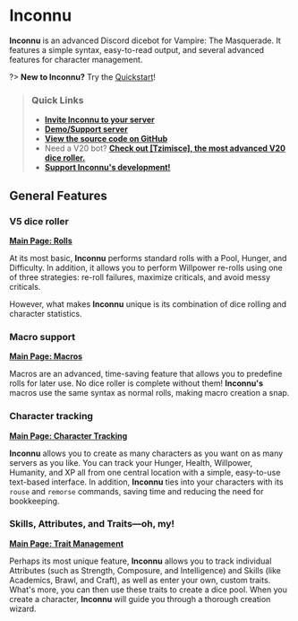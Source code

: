 # Inconnu

**Inconnu** is an advanced Discord dicebot for Vampire: The Masquerade. It features a simple syntax, easy-to-read output, and several advanced features for character management.

?> **New to Inconnu?** Try the [Quickstart](quickstart.md)!

> ### Quick Links
> * **[Invite Inconnu to your server](https://discord.com/api/oauth2/authorize?client_id=882409882119196704&permissions=2147747840&scope=bot%20applications.commands
)**
> * **[Demo/Support server](https://discord.gg/QHnCdSPeEE)**
> * **[View the source code on GitHub](https://github.com/tiltowait/inconnu)**
> * Need a V20 bot? **[Check out \[Tzimisce\], the most advanced V20 dice roller.](https://www.storyteller-bot.com)**
> * **[Support Inconnu's development!](https://www.patreon.com/tiltowait)**


## General Features

### V5 dice roller

**[Main Page: Rolls](rolls.md)**

At its most basic, **Inconnu** performs standard rolls with a Pool, Hunger, and Difficulty. In addition, it allows you to perform Willpower re-rolls using one of three strategies: re-roll failures, maximize criticals, and avoid messy criticals.

However, what makes **Inconnu** unique is its combination of dice rolling and character statistics.

### Macro support

**[Main Page: Macros](macros.md)**

Macros are an advanced, time-saving feature that allows you to predefine rolls for later use. No dice roller is complete without them! **Inconnu's** macros use the same syntax as normal rolls, making macro creation a snap.

### Character tracking

**[Main Page: Character Tracking](character-tracking.md)**

**Inconnu** allows you to create as many characters as you want on as many servers as you like. You can track your Hunger, Health, Willpower, Humanity, and XP all from one central location with a simple, easy-to-use text-based interface. In addition, **Inconnu** ties into your characters with its `rouse` and `remorse` commands, saving time and reducing the need for bookkeeping.

### Skills, Attributes, and Traits—oh, my!

**[Main Page: Trait Management](trait-management.md)**

Perhaps its most unique feature, **Inconnu** allows you to track individual Attributes (such as Strength, Composure, and Intelligence) and Skills (like Academics, Brawl, and Craft), as well as enter your own, custom traits. What's more, you can then use these traits to create a dice pool. When you create a character, **Inconnu** will guide you through a thorough creation wizard.
